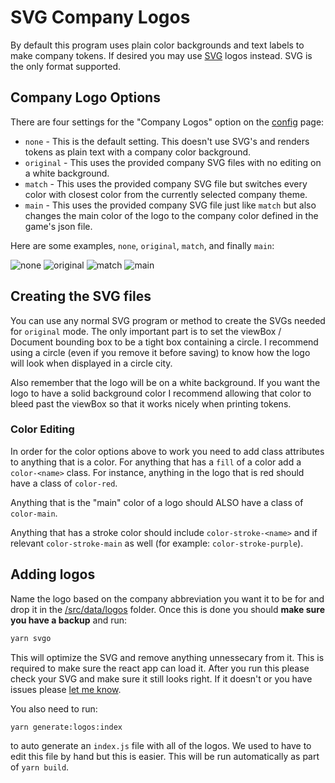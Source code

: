 # SVG Company Logos

By default this program uses plain color backgrounds and text labels to make
company tokens. If desired you may use
[SVG](https://developer.mozilla.org/en-US/docs/Web/SVG) logos instead. SVG is
the only format supported.

## Company Logo Options

There are four settings for the "Company Logos" option on the [config](/config)
page:

- `none` - This is the default setting. This doesn't use SVG's and renders
  tokens as plain text with a company color background.
- `original` - This uses the provided company SVG files with no editing on a
  white background.
- `match` - This uses the provided company SVG file but switches every color
  with closest color from the currently selected company theme.
- `main` - This uses the provided company SVG file just like `match` but also
  changes the main color of the logo to the company color defined in the game's
  json file.

Here are some examples, `none`, `original`, `match`, and finally `main`:

![none](/images/company-none.png)
![original](/images/company-original.png)
![match](/images/company-match.png)
![main](/images/company-main.png)

## Creating the SVG files

You can use any normal SVG program or method to create the SVGs needed for
`original` mode. The only important part is to set the viewBox / Document
bounding box to be a tight box containing a circle. I recommend using a circle
(even if you remove it before saving) to know how the logo will look when
displayed in a circle city.

Also remember that the logo will be on a white background. If you want the logo
to have a solid background color I recommend allowing that color to bleed past
the viewBox so that it works nicely when printing tokens.

### Color Editing

In order for the color options above to work you need to add class attributes to
anything that is a color. For anything that has a `fill` of a color add a
`color-<name>` class. For instance, anything in the logo that is red should have
a class of `color-red`.

Anything that is the "main" color of a logo should ALSO have a class of
`color-main`.

Anything that has a stroke color should include `color-stroke-<name>` and if
relevant `color-stroke-main` as well (for example: `color-stroke-purple`).

## Adding logos

Name the logo based on the company abbreviation you want it to be for and drop
it in the
[/src/data/logos](https://github.com/kelsin/18xx/tree/master/src/data/logos)
folder. Once this is done you should **make sure you have a backup** and run:

```sh
yarn svgo
```

This will optimize the SVG and remove anything unnessecary from it. This is
required to make sure the react app can load it. After you run this please check
your SVG and make sure it still looks right. If it doesn't or you have issues
please [let me know](mailto:kelsin@valefor.com).

You also need to run:

```sh
yarn generate:logos:index
```

to auto generate an `index.js` file with all of the logos. We used to have to
edit this file by hand but this is easier. This will be run automatically as
part of `yarn build`.
